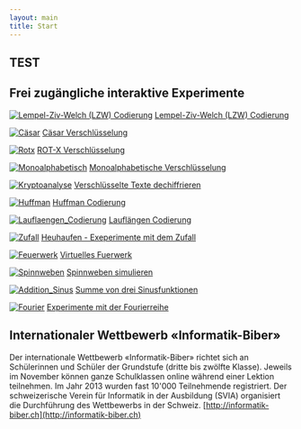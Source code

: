 ```yaml
---
layout: main
title: Start
---
```


## TEST

## Frei zugängliche interaktive Experimente

[![Lempel-Ziv-Welch (LZW) Codierung](images/LZW_Codierung.png)](https://mgje.github.io/Codierung/LZW_Mittel.html)
[Lempel-Ziv-Welch (LZW) Codierung](https://mgje.github.io/Codierung/LZW_Mittel.html)

[![Cäsar](images/caesar.png)](https://mgje.github.io/Crypto/exp1/)
[Cäsar Verschlüsselung](https://mgje.github.io/Crypto/exp1/)

[![Rotx](images/rotx.png)](https://mgje.github.io/Crypto/exp3/index.html)
[ROT-X Verschlüsselung](https://mgje.github.io/Crypto/exp3/index.html)

[![Monoalphabetisch](images/monoalphabetisch.png)](https://mgje.github.io/Crypto/exp4/index.html)
[Monoalphabetische Verschlüsselung](https://mgje.github.io/Crypto/exp4/index.html)

[![Kryptoanalyse](images/kryptoanalyse.png)](https://mgje.github.io/Crypto/exp6/index.html)
[Verschlüsselte Texte dechiffrieren](https://mgje.github.io/Crypto/exp7/index.html)

[![Huffman](images/Huffman.png)](https://mgje.github.io/Codierung/Huffman.html)
[Huffman Codierung](https://mgje.github.io/Codierung/Huffman.html)

[![Lauflaengen_Codierung](images/Lauflaengen_Codierung.png)](https://mgje.github.io/Codierung/Lauflaengen_Mini.html)
[Lauflängen Codierung](https://mgje.github.io/Codierung/Lauflaengen_Mini.html)

[![Zufall](images/zufall.png)](https://mgje.github.io/webprogramming/processing/zufallsbilder.html)
[Heuhaufen - Exeperimente mit dem Zufall](https://mgje.github.io/webprogramming/processing/zufallsbilder.html)

[![Feuerwerk](images/feuerwerk.png)](https://mgje.github.io/webprogramming/processing/visuelle_effekte.html)
[Virtuelles Fuerwerk](https://mgje.github.io/webprogramming/processing/visuelle_effekte.html)

[![Spinnweben](images/spinnweben.png)](https://mgje.github.io/webprogramming/processing/spinnweben.html)
[Spinnweben simulieren](https://mgje.github.io/webprogramming/processing/spinnweben.html)

[![Addition_Sinus](images/dreisin.png)](https://mgje.github.io/fourierseries/SinusSumme.html)
[Summe von drei Sinusfunktionen](https://mgje.github.io/fourierseries/SinusSumme.html)

[![Fourier](images/Fourier.png)](https://mgje.github.io/fourierseries/Fourierreihen.html)
[Experimente mit der Fourierreihe](https://mgje.github.io/fourierseries/Fourierreihen.html)


## Internationaler Wettbewerb  «Informatik-Biber» 

Der internationale Wettbewerb «Informatik-Biber» richtet sich an Schülerinnen und Schüler der Grundstufe (dritte bis zwölfte Klasse). Jeweils im November können ganze Schulklassen online während einer Lektion teilnehmen. Im Jahr 2013 wurden fast 10'000 Teilnehmende registriert. Der schweizerische Verein für Informatik in der Ausbildung (SVIA) organisiert die Durchführung des Wettbewerbs in der Schweiz. 
[http://informatik-biber.ch](http://informatik-biber.ch)



